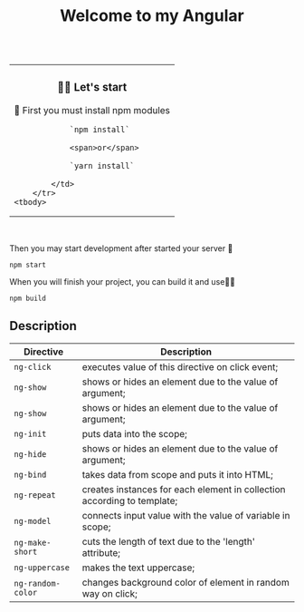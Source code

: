 <h1 align="center">Welcome to my Angular</h1>
<br>
<br>
<table align="center">
    <tbody>
        <tr>
            <td>
                <h3 align="center">👋🏼 Let's start</h3>
                <p>
                    📸&nbsp;First you must install npm modules
                </p>
                
                `npm install`
                    
                <span>or</span>
               
                `yarn install`
                
            </td>
        </tr>
    <tbody>
</table>
<br>
<p>Then you may start development after started your server 🤔</p>

`npm start`

<p>When you will finish your project, you can build it and use👋🏼</p>

`npm build`

<h2>Description</h2>

| Directive        | Description                                                                |
| ---------------- | -------------------------------------------------------------------------- |
| `ng-click`       | executes value of this directive on click event;                           |
| `ng-show`        | shows or hides an element due to the value of argument;                    |
| `ng-show`        | shows or hides an element due to the value of argument;                    |
| `ng-init`        | puts data into the scope;                                                  |
| `ng-hide`        | shows or hides an element due to the value of argument;                    |
| `ng-bind`        | takes data from scope and puts it into HTML;                               |
| `ng-repeat`      | creates instances for each element in collection according to template;    |
| `ng-model`       | connects input value with the value of variable in scope;                  |
| `ng-make-short`  | cuts the length of text due to the 'length' attribute;                     |
| `ng-uppercase`   | makes the text uppercase;                                                  |
| `ng-random-color`| changes background color of element in random way on click;                |
